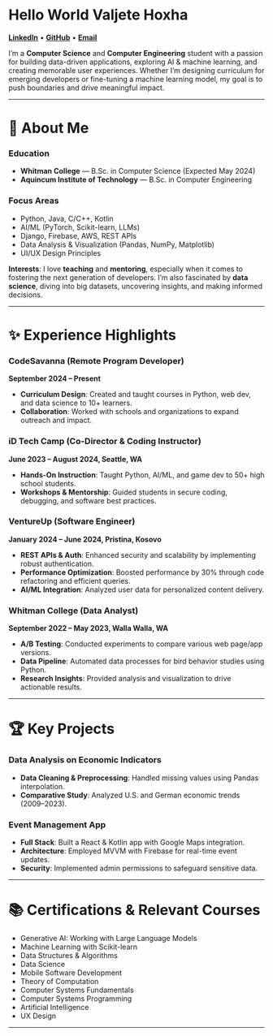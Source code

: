 # Hello World **Valjete Hoxha**  
[**LinkedIn**](https://linkedin.com/in/valjete-hoxha) • [**GitHub**](https://github.com/valjetahoxha) • [**Email**](mailto:valjetahoxha2003@gmail.com)

I’m a **Computer Science** and **Computer Engineering** student with a passion for building data-driven applications, exploring AI & machine learning, and creating memorable user experiences. Whether I’m designing curriculum for emerging developers or fine-tuning a machine learning model, my goal is to push boundaries and drive meaningful impact.

---

# 🚀 About Me

### Education
- **Whitman College** — B.Sc. in Computer Science (Expected May 2024)  
- **Aquincum Institute of Technology** — B.Sc. in Computer Engineering

### Focus Areas
- Python, Java, C/C++, Kotlin  
- AI/ML (PyTorch, Scikit-learn, LLMs)  
- Django, Firebase, AWS, REST APIs  
- Data Analysis & Visualization (Pandas, NumPy, Matplotlib)  
- UI/UX Design Principles

**Interests**: I love **teaching** and **mentoring**, especially when it comes to fostering the next generation of developers. I’m also fascinated by **data science**, diving into big datasets, uncovering insights, and making informed decisions.

---

# ✨ Experience Highlights

### CodeSavanna (Remote Program Developer)  
**September 2024 – Present**  
- **Curriculum Design**: Created and taught courses in Python, web dev, and data science to 10+ learners.  
- **Collaboration**: Worked with schools and organizations to expand outreach and impact.

### iD Tech Camp (Co-Director & Coding Instructor)  
**June 2023 – August 2024, Seattle, WA**  
- **Hands-On Instruction**: Taught Python, AI/ML, and game dev to 50+ high school students.  
- **Workshops & Mentorship**: Guided students in secure coding, debugging, and software best practices.

### VentureUp (Software Engineer)  
**January 2024 – June 2024, Pristina, Kosovo**  
- **REST APIs & Auth**: Enhanced security and scalability by implementing robust authentication.  
- **Performance Optimization**: Boosted performance by 30% through code refactoring and efficient queries.  
- **AI/ML Integration**: Analyzed user data for personalized content delivery.

### Whitman College (Data Analyst)  
**September 2022 – May 2023, Walla Walla, WA**  
- **A/B Testing**: Conducted experiments to compare various web page/app versions.  
- **Data Pipeline**: Automated data processes for bird behavior studies using Python.  
- **Research Insights**: Provided analysis and visualization to drive actionable results.

---

# 🏆 Key Projects

### Data Analysis on Economic Indicators
- **Data Cleaning & Preprocessing**: Handled missing values using Pandas interpolation.  
- **Comparative Study**: Analyzed U.S. and German economic trends (2009–2023).

### Event Management App
- **Full Stack**: Built a React & Kotlin app with Google Maps integration.  
- **Architecture**: Employed MVVM with Firebase for real-time event updates.  
- **Security**: Implemented admin permissions to safeguard sensitive data.

---

# 📚 Certifications & Relevant Courses
- Generative AI: Working with Large Language Models  
- Machine Learning with Scikit-learn  
- Data Structures & Algorithms  
- Data Science  
- Mobile Software Development  
- Theory of Computation  
- Computer Systems Fundamentals  
- Computer Systems Programming  
- Artificial Intelligence  
- UX Design

---



